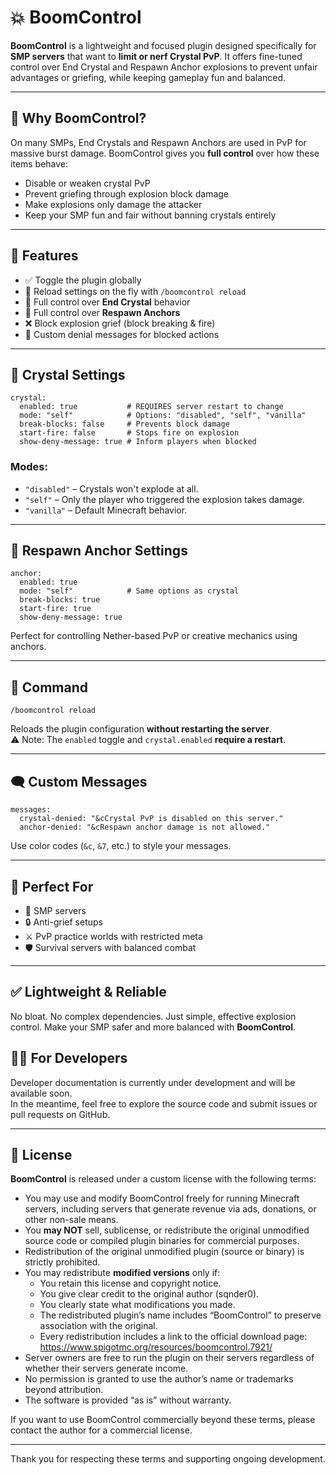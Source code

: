# 💥 BoomControl

**BoomControl** is a lightweight and focused plugin designed specifically for **SMP servers** that want to **limit or nerf Crystal PvP**. It offers fine-tuned control over End Crystal and Respawn Anchor explosions to prevent unfair advantages or griefing, while keeping gameplay fun and balanced.

- - -

## 🎯 Why BoomControl?

On many SMPs, End Crystals and Respawn Anchors are used in PvP for massive burst damage. BoomControl gives you **full control** over how these items behave:

*   Disable or weaken crystal PvP
*   Prevent griefing through explosion block damage
*   Make explosions only damage the attacker
*   Keep your SMP fun and fair without banning crystals entirely

- - -

## 🔧 Features

*   ✅ Toggle the plugin globally
*   🔄 Reload settings on the fly with `/boomcontrol reload`
*   🧨 Full control over **End Crystal** behavior
*   🌋 Full control over **Respawn Anchors**
*   ❌ Block explosion grief (block breaking & fire)
*   📢 Custom denial messages for blocked actions

- - -

## 🧨 Crystal Settings

```
crystal:
  enabled: true           # REQUIRES server restart to change
  mode: "self"            # Options: "disabled", "self", "vanilla"
  break-blocks: false     # Prevents block damage
  start-fire: false       # Stops fire on explosion
  show-deny-message: true # Inform players when blocked
```

### Modes:

*   `"disabled"` – Crystals won't explode at all.
*   `"self"` – Only the player who triggered the explosion takes damage.
*   `"vanilla"` – Default Minecraft behavior.

- - -

## 🌋 Respawn Anchor Settings

```
anchor:
  enabled: true
  mode: "self"            # Same options as crystal
  break-blocks: true
  start-fire: true
  show-deny-message: true
```

Perfect for controlling Nether-based PvP or creative mechanics using anchors.

- - -

## 🔄 Command

```
/boomcontrol reload
```

Reloads the plugin configuration **without restarting the server**.  
⚠️ Note: The `enabled` toggle and `crystal.enabled` **require a restart**.

- - -

## 🗨️ Custom Messages

```
messages:
  crystal-denied: "&cCrystal PvP is disabled on this server."
  anchor-denied: "&cRespawn anchor damage is not allowed."
```

Use color codes (`&c`, `&7`, etc.) to style your messages.

- - -

## 🧠 Perfect For

*   🏰 SMP servers
*   🔒 Anti-grief setups
*   ⚔️ PvP practice worlds with restricted meta
*   🛡️ Survival servers with balanced combat

- - -

## ✅ Lightweight & Reliable

No bloat. No complex dependencies. Just simple, effective explosion control.
Make your SMP safer and more balanced with **BoomControl**.

## 👷🏻 For Developers

Developer documentation is currently under development and will be available soon.  
In the meantime, feel free to explore the source code and submit issues or pull requests on GitHub.

- - -

## 📜 License

**BoomControl** is released under a custom license with the following terms:

- You may use and modify BoomControl freely for running Minecraft servers, including servers that generate revenue via ads, donations, or other non-sale means.
- You **may NOT** sell, sublicense, or redistribute the original unmodified source code or compiled plugin binaries for commercial purposes.
- Redistribution of the original unmodified plugin (source or binary) is strictly prohibited.
- You may redistribute **modified versions** only if:
  - You retain this license and copyright notice.
  - You give clear credit to the original author (sqnder0).
  - You clearly state what modifications you made.
  - The redistributed plugin’s name includes “BoomControl” to preserve association with the original.
  - Every redistribution includes a link to the official download page:  
    https://www.spigotmc.org/resources/boomcontrol.7921/
- Server owners are free to run the plugin on their servers regardless of whether their servers generate income.
- No permission is granted to use the author’s name or trademarks beyond attribution.
- The software is provided “as is” without warranty.

If you want to use BoomControl commercially beyond these terms, please contact the author for a commercial license.

---

Thank you for respecting these terms and supporting ongoing development.
